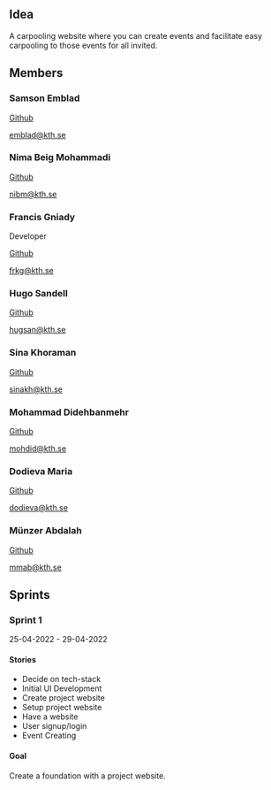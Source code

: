 ## Idea

A carpooling website where you can create events and facilitate easy carpooling to those events for all invited.

## Members

### Samson Emblad

[Github](https://github.com/samsonsin)

[emblad@kth.se](mailto:emblad@kth.se)

### Nima Beig Mohammadi

[Github](https://github.com/nibim)

[nibm@kth.se](mailto:nibm@kth.se)

### Francis Gniady

Developer

[Github](https://github.com/volcanocookies)

[frkg@kth.se](mailto:frkg@kth.se)

### Hugo Sandell

[Github](https://github.com/HugoSandell)

[hugsan@kth.se](mailto:hugsan@kth.se)

### Sina Khoraman

[Github](https://github.com/SKFrozenCloud)

[sinakh@kth.se](mailto:sinakh@kth.se)

### Mohammad Didehbanmehr

[Github](https://github.com/mdidehbanmehr)

[mohdid@kth.se](mailto:mohdid@kth.se)

### Dodieva Maria

[Github](https://github.com/Magma980)

[dodieva@kth.se](mailto:dodieva@kth.se)

### Münzer Abdalah

[Github](https://github.com/munzer1993)

[mmab@kth.se](mailto:mmab@kth.se)

## Sprints

### Sprint 1

25-04-2022 - 29-04-2022

#### Stories

-   Decide on tech-stack
-   Initial UI Development
-   Create project website
-   Setup project website
-   Have a website
-   User signup/login
-   Event Creating

#### Goal

Create a foundation with a project website.
